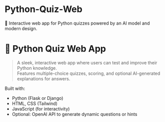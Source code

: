 # Python-Quiz-Web
🧠 Interactive web app for Python quizzes powered by an AI model and modern design.

# 🧠 Python Quiz Web App

> A sleek, interactive web app where users can test and improve their Python knowledge.  
> Features multiple-choice quizzes, scoring, and optional AI-generated explanations for answers.

Built with:
- Python (Flask or Django)
- HTML, CSS (Tailwind)
- JavaScript (for interactivity)
- Optional: OpenAI API to generate dynamic questions or hints
